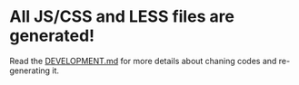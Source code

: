 # All JS/CSS and LESS files are generated!

Read the [DEVELOPMENT.md](https://github.com/BillyBlaze/OctoPrint-TouchUI/blob/master/DEVELOPMENT.md) for more details about chaning codes and re-generating it.
